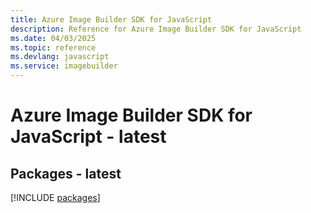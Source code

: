 ```yaml
---
title: Azure Image Builder SDK for JavaScript
description: Reference for Azure Image Builder SDK for JavaScript
ms.date: 04/03/2025
ms.topic: reference
ms.devlang: javascript
ms.service: imagebuilder
---
```

# Azure Image Builder SDK for JavaScript - latest
## Packages - latest
[!INCLUDE [packages](image-builder-index.md)]